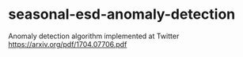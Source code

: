 # seasonal-esd-anomaly-detection
Anomaly detection algorithm implemented at Twitter https://arxiv.org/pdf/1704.07706.pdf
